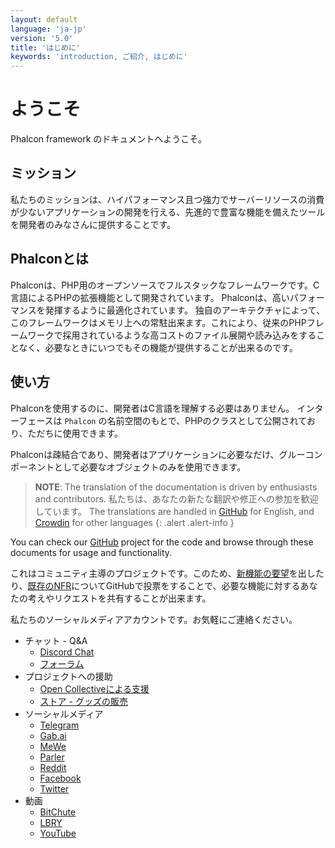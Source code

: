 ```yaml
---
layout: default
language: 'ja-jp'
version: '5.0'
title: 'はじめに'
keywords: 'introduction, ご紹介, はじめに'
---
```


# ようこそ
Phalcon framework のドキュメントへようこそ。

## ミッション
私たちのミッションは、ハイパフォーマンス且つ強力でサーバーリソースの消費が少ないアプリケーションの開発を行える、先進的で豊富な機能を備えたツールを開発者のみなさんに提供することです。

## Phalconとは
Phalconは、PHP用のオープンソースでフルスタックなフレームワークです。C言語によるPHPの拡張機能として開発されています。 Phalconは、高いパフォーマンスを発揮するように最適化されています。 独自のアーキテクチャによって、このフレームワークはメモリ上への常駐出来ます。これにより、従来のPHPフレームワークで採用されているような高コストのファイル展開や読み込みをすることなく、必要なときにいつでもその機能が提供することが出来るのです。

## 使い方
Phalconを使用するのに、開発者はC言語を理解する必要はありません。 インターフェースは `Phalcon` の名前空間のもとで、PHPのクラスとして公開されており、ただちに使用できます。

Phalconは疎結合であり、開発者はアプリケーションに必要なだけ、グルーコンポーネントとして必要なオブジェクトのみを使用できます。

> **NOTE**: The translation of the documentation is driven by enthusiasts and contributors. 私たちは、あなたの新たな翻訳や修正への参加を歓迎しています。 The translations are handled in <a href="https://github.com/phalcon/docs">GitHub</a> for English, and <a href="https://crowdin.com/project/phalcon-documentation">Crowdin</a> for other languages
  {: .alert .alert-info }

You can check our [GitHub][github] project for the code and browse through these documents for usage and functionality.

これはコミュニティ主導のプロジェクトです。このため、[新機能の要望](new-feature-request)を出したり、[既存のNFR](new-feature-request-list)についてGitHubで投票をすることで、必要な機能に対するあなたの考えやリクエストを共有することが出来ます。

私たちのソーシャルメディアアカウントです。お気軽にご連絡ください。

- チャット - Q&A
  - [Discord Chat](https://phalcon.io/discord)
  - [フォーラム](https://phalcon.io/forum)
- プロジェクトへの援助
  - [Open Collectiveによる支援](https://phalcon.io/fund)
  - [ストア - グッズの販売](https://phalcon.io/store)
- ソーシャルメディア
  - [Telegram](https://phalcon.io/telegram)
  - [Gab.ai](https://phalcon.io/gab)
  - [MeWe](https://phalcon.io/mewe)
  - [Parler](https://phalcon.io/parler)
  - [Reddit](https://phalcon.io/reddit)
  - [Facebook](https://phalcon.io/fb)
  - [Twitter](https://phalcon.io/t)
- 動画
  - [BitChute](https://phalcon.io/bitchute)
  - [LBRY](https://phalcon.io/lbry)
  - [YouTube](https://phalcon.io/youtube)

[github]: https://github.com/phalcon/cphalcon 
